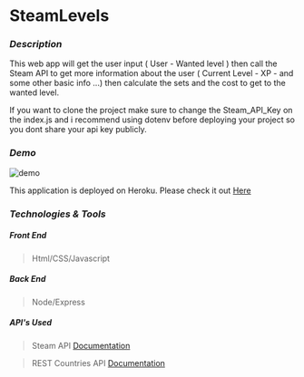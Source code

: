 # SteamLevels
### *Description*

This web app will get the user input ( User - Wanted level ) then call the Steam API to get more information about the user ( Current Level - XP - and some other basic info ...) then calculate the sets and the cost to get to the wanted level.

If you want to clone the project make sure to change the Steam_API_Key on the index.js and i recommend using dotenv before deploying your project so you  dont share your api key publicly.


### *Demo*
![demo](/images/demo.png)

This application is deployed on Heroku. Please check it out [Here](https://github.com/Mistydz/)


### *Technologies & Tools*
##### *Front End*
> Html/CSS/Javascript
##### *Back End*
>Node/Express
##### *API's Used*
>Steam API [Documentation](https://partner.steamgames.com/doc/webapi/IPlayerService)

>REST Countries API [Documentation](https://restcountries.eu/)
